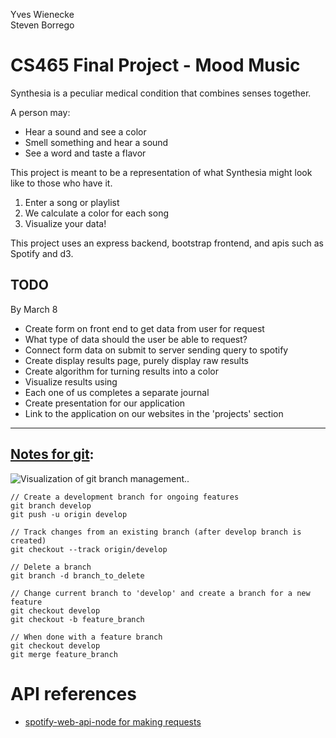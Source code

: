 Yves Wienecke<Br/>
Steven Borrego

# CS465 Final Project - Mood Music

Synthesia is a peculiar medical condition that combines senses together.

A person may:
* Hear a sound and see a color
* Smell something and hear a sound
* See a word and taste a flavor

This project is meant to be a representation of what Synthesia might look like to those who have it.

1. Enter a song or playlist
2. We calculate a color for each song 
3. Visualize your data!

This project uses an express backend, bootstrap frontend, and apis such as Spotify and d3.

## TODO

By March 8
-   Create form on front end to get data from user for request
  - What type of data should the user be able to request?
-   Connect form data on submit to server sending query to spotify
-   Create display results page, purely display raw results
-   Create algorithm for turning results into a color
-   Visualize results using
-   Each one of us completes a separate journal
-   Create presentation for our application
-   Link to the application on our websites in the 'projects' section

<hr/>

## [Notes for git](https://www.atlassian.com/git/tutorials/comparing-workflows/gitflow-workflow):

![Visualization of git branch management.](https://wac-cdn.atlassian.com/dam/jcr:b5259cce-6245-49f2-b89b-9871f9ee3fa4/03%20(2).svg?cdnVersion=lb).

```
// Create a development branch for ongoing features
git branch develop
git push -u origin develop
```

```
// Track changes from an existing branch (after develop branch is created)
git checkout --track origin/develop
```

```
// Delete a branch
git branch -d branch_to_delete
```

```
// Change current branch to 'develop' and create a branch for a new feature
git checkout develop
git checkout -b feature_branch
```

```
// When done with a feature branch
git checkout develop
git merge feature_branch
```


# API references

* [spotify-web-api-node for making requests](https://github.com/thelinmichael/spotify-web-api-node)
